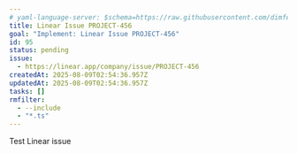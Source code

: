 ```yaml
---
# yaml-language-server: $schema=https://raw.githubusercontent.com/dimfeld/llmutils/main/schema/rmplan-plan-schema.json
title: Linear Issue PROJECT-456
goal: "Implement: Linear Issue PROJECT-456"
id: 95
status: pending
issue:
  - https://linear.app/company/issue/PROJECT-456
createdAt: 2025-08-09T02:54:36.957Z
updatedAt: 2025-08-09T02:54:36.957Z
tasks: []
rmfilter:
  - --include
  - "*.ts"
---
```


Test Linear issue
